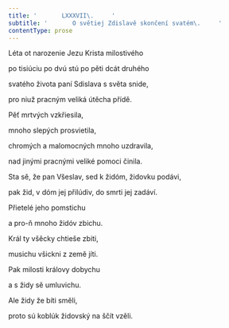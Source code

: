```yaml
---
title: '       LXXXVII\.     '
subtitle: '       O světiej Zdislavě skončení svatém\.     '
contentType: prose
---
```


Léta ot narozenie Jezu Krista milostivého

po tisiúciu po dvú stú po pěti dcát druhého

svatého života paní Sdislava s světa snide,

pro niuž pracným veliká útěcha přídě.

Pěť mrtvých vzkřiesila,

mnoho slepých prosvietila,

chromých a malomocných mnoho uzdravila,

nad jinými pracnými veliké pomoci činila.

Sta sě, že pan Všeslav, sed k židóm, židovku podávi,

pak žid, v dóm jej přilúdiv, do smrti jej zadáví.

Přietelé jeho pomstichu

a pro-ň mnoho židóv zbichu.

Král ty všěcky chtieše zbiti,

musichu všickni z země jíti.

Pak milosti královy dobychu

a s židy sě umluvichu.

Ale židy že bíti směli,

proto sú koblúk židovský na ščít vzěli.
